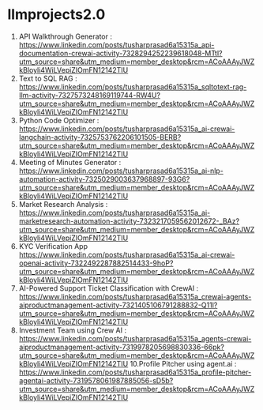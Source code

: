 # llmprojects2.0
1. API Walkthrough Generator : https://www.linkedin.com/posts/tusharprasad6a15315a_api-documentation-crewai-activity-7328294252239618048-MTtl?utm_source=share&utm_medium=member_desktop&rcm=ACoAAAyJWZkBloyli4WiLVepiZIOmFN12142TIU
3. Text to SQL RAG : https://www.linkedin.com/posts/tusharprasad6a15315a_sqltotext-rag-llm-activity-7327573248169119744-RW4U?utm_source=share&utm_medium=member_desktop&rcm=ACoAAAyJWZkBloyli4WiLVepiZIOmFN12142TIU
4. Python Code Optimizer : https://www.linkedin.com/posts/tusharprasad6a15315a_ai-crewai-langchain-activity-7325753762206101505-BERB?utm_source=share&utm_medium=member_desktop&rcm=ACoAAAyJWZkBloyli4WiLVepiZIOmFN12142TIU
5. Meeting of Minutes Generator : https://www.linkedin.com/posts/tusharprasad6a15315a_ai-nlp-automation-activity-7325029003637968897-93G6?utm_source=share&utm_medium=member_desktop&rcm=ACoAAAyJWZkBloyli4WiLVepiZIOmFN12142TIU
6. Market Research Analysis : https://www.linkedin.com/posts/tusharprasad6a15315a_ai-marketresearch-automation-activity-7323217059562012672-_BAz?utm_source=share&utm_medium=member_desktop&rcm=ACoAAAyJWZkBloyli4WiLVepiZIOmFN12142TIU
7. KYC Verification App  https://www.linkedin.com/posts/tusharprasad6a15315a_ai-crewai-openai-activity-7322492287882514433-9hoP?utm_source=share&utm_medium=member_desktop&rcm=ACoAAAyJWZkBloyli4WiLVepiZIOmFN12142TIU
8. AI-Powered Support Ticket Classification with CrewAI :  https://www.linkedin.com/posts/tusharprasad6a15315a_crewai-agents-aiproductmanagement-activity-7321405106791288832-Q11l?utm_source=share&utm_medium=member_desktop&rcm=ACoAAAyJWZkBloyli4WiLVepiZIOmFN12142TIU
9. Investment Team using Crew AI : https://www.linkedin.com/posts/tusharprasad6a15315a_agents-crewai-aiproductmanagement-activity-7319978205698830336-66pk?utm_source=share&utm_medium=member_desktop&rcm=ACoAAAyJWZkBloyli4WiLVepiZIOmFN12142TIU
10.Profile Pitcher using agent.ai : https://www.linkedin.com/posts/tusharprasad6a15315a_profile-pitcher-agentai-activity-7319578061987885056-sD5b?utm_source=share&utm_medium=member_desktop&rcm=ACoAAAyJWZkBloyli4WiLVepiZIOmFN12142TIU
   
